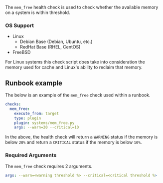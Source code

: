 The `mem_free` health check is used to check whether the available memory on a system is within threshold.

### OS Support

  * Linux
    * Debian Base (Debian, Ubuntu, etc.)
    * RedHat Base (RHEL, CentOS)
  * FreeBSD

For Linux systems this check script does take into consideration the memory used for cache and Linux's ability to reclaim that memory.

## Runbook example

The below is an example of the `mem_free` check used within a runbook.

```yaml
checks:
  mem_free:
    execute_from: target
    type: plugin
    plugin: systems/mem_free.py
    args: --warn=20 --critical=10
```

In the above, the health check will return a `WARNING` status if the memory is below `20%` and return a `CRITICAL` status if the memory is below `10%`.

### Required Arguments

The `mem_free` check requires 2 arguments.

```yaml
args: --warn=<warning threshold %> --critical=<critical threshold %>
```
